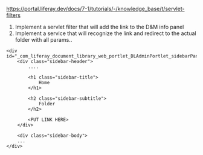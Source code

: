 https://portal.liferay.dev/docs/7-1/tutorials/-/knowledge_base/t/servlet-filters

1. Implement a servlet filter that will add the link to the D&M info panel
1. Implement a service that will recognize the link and redirect to the actual folder with all params..

```
<div id="_com_liferay_document_library_web_portlet_DLAdminPortlet_sidebarPanel">
    <div class="sidebar-header">
        ....

        <h1 class="sidebar-title">
            Home
        </h1>

        <h2 class="sidebar-subtitle">
            Folder
        </h2>
        
        <PUT LINK HERE>
    </div>

    <div class="sidebar-body">
    ...
</div>
```
